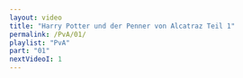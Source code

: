 ```yaml
---
layout: video
title: "Harry Potter und der Penner von Alcatraz Teil 1"
permalink: /PvA/01/
playlist: "PvA"
part: "01"
nextVideoI: 1
---
```

